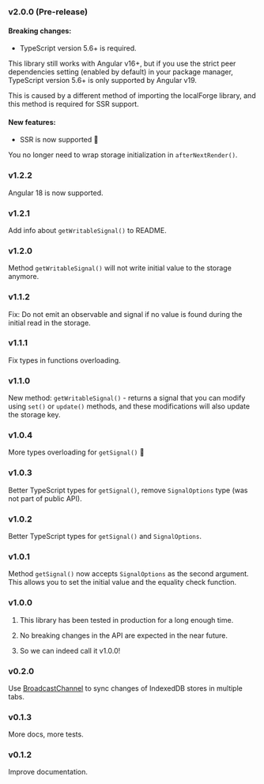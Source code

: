 ### v2.0.0 (Pre-release) 
#### Breaking changes:
* TypeScript version 5.6+ is required. 

This library still works with Angular v16+, but if you use the strict peer dependencies setting (enabled by default) in your package manager, TypeScript version 5.6+ is only supported by Angular v19.

This is caused by a different method of importing the localForge library, and this method is required for SSR support.

#### New features:
* SSR is now supported 🎉

You no longer need to wrap storage initialization in `afterNextRender()`.

### v1.2.2
Angular 18 is now supported.

### v1.2.1
Add info about `getWritableSignal()` to README.

### v1.2.0
Method `getWritableSignal()` will not write initial value to the storage anymore.

### v1.1.2
Fix: Do not emit an observable and signal if no value is found during the initial read in the storage.

### v1.1.1
Fix types in functions overloading.

### v1.1.0
New method: `getWritableSignal()` - returns a signal that you can modify using `set()` or `update()` methods, and these modifications will also update the storage key. 

### v1.0.4
More types overloading for `getSignal()` 🤦

### v1.0.3
Better TypeScript types for `getSignal()`, remove `SignalOptions` type (was not part of public API).

### v1.0.2
Better TypeScript types for `getSignal()` and `SignalOptions`.

### v1.0.1
Method `getSignal()` now accepts `SignalOptions` as the second argument. This allows you to set the initial value and the equality check function.

### v1.0.0
1. This library has been tested in production for a long enough time.
2. No breaking changes in the API are expected in the near future.

3. So we can indeed call it v1.0.0!

### v0.2.0
Use [BroadcastChannel](https://developer.mozilla.org/en-US/docs/Web/API/Broadcast_Channel_API) to sync changes of IndexedDB stores in multiple tabs.

### v0.1.3
More docs, more tests.

### v0.1.2

Improve documentation.

